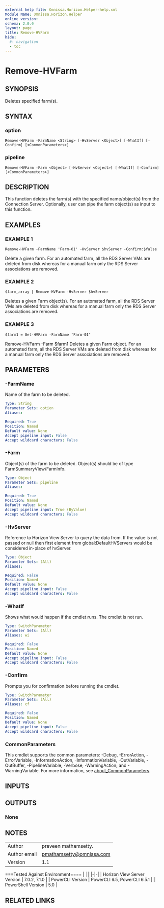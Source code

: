```yaml
---
external help file: Omnissa.Horizon.Helper-help.xml
Module Name: Omnissa.Horizon.Helper
online version:
schema: 2.0.0
layout: page
title: Remove-HVFarm
hide:
  #- navigation
  - toc
---
```


# Remove-HVFarm

## SYNOPSIS
Deletes specified farm(s).

## SYNTAX

### option
```
Remove-HVFarm -FarmName <String> [-HvServer <Object>] [-WhatIf] [-Confirm] [<CommonParameters>]
```

### pipeline
```
Remove-HVFarm -Farm <Object> [-HvServer <Object>] [-WhatIf] [-Confirm] [<CommonParameters>]
```

## DESCRIPTION
This function deletes the farm(s) with the specified name/object(s) from the Connection Server.
Optionally, user can pipe the farm object(s) as input to this function.

## EXAMPLES

### EXAMPLE 1
```
Remove-HVFarm -FarmName 'Farm-01' -HvServer $hvServer -Confirm:$false
```

Delete a given farm.
For an automated farm, all the RDS Server VMs are deleted from disk whereas for a manual farm only the RDS Server associations are removed.

### EXAMPLE 2
```
$farm_array | Remove-HVFarm -HvServer $hvServer
```

Deletes a given Farm object(s).
For an automated farm, all the RDS Server VMs are deleted from disk whereas for a manual farm only the RDS Server associations are removed.

### EXAMPLE 3
```
$farm1 = Get-HVFarm -FarmName 'Farm-01'
```

Remove-HVFarm -Farm $farm1
Deletes a given Farm object.
For an automated farm, all the RDS Server VMs are deleted from disk whereas for a manual farm only the RDS Server associations are removed.

## PARAMETERS

### -FarmName
Name of the farm to be deleted.

```yaml
Type: String
Parameter Sets: option
Aliases:

Required: True
Position: Named
Default value: None
Accept pipeline input: False
Accept wildcard characters: False
```

### -Farm
Object(s) of the farm to be deleted.
Object(s) should be of type FarmSummaryView/FarmInfo.

```yaml
Type: Object
Parameter Sets: pipeline
Aliases:

Required: True
Position: Named
Default value: None
Accept pipeline input: True (ByValue)
Accept wildcard characters: False
```

### -HvServer
Reference to Horizon View Server to query the data from.
If the value is not passed or null then first element from global:DefaultHVServers would be considered in-place of hvServer.

```yaml
Type: Object
Parameter Sets: (All)
Aliases:

Required: False
Position: Named
Default value: None
Accept pipeline input: False
Accept wildcard characters: False
```

### -WhatIf
Shows what would happen if the cmdlet runs.
The cmdlet is not run.

```yaml
Type: SwitchParameter
Parameter Sets: (All)
Aliases: wi

Required: False
Position: Named
Default value: None
Accept pipeline input: False
Accept wildcard characters: False
```

### -Confirm
Prompts you for confirmation before running the cmdlet.

```yaml
Type: SwitchParameter
Parameter Sets: (All)
Aliases: cf

Required: False
Position: Named
Default value: None
Accept pipeline input: False
Accept wildcard characters: False
```

### CommonParameters
This cmdlet supports the common parameters: -Debug, -ErrorAction, -ErrorVariable, -InformationAction, -InformationVariable, -OutVariable, -OutBuffer, -PipelineVariable, -Verbose, -WarningAction, and -WarningVariable. For more information, see [about_CommonParameters](http://go.microsoft.com/fwlink/?LinkID=113216).

## INPUTS

## OUTPUTS

### None
## NOTES
| | |
|-|-|
| Author | praveen mathamsetty. |
| Author email | pmathamsetty@omnissa.com |
| Version | 1.1 |

===Tested Against Environment====
| | |
|-|-|
| Horizon View Server Version | 7.0.2, 7.1.0 |
| PowerCLI Version | PowerCLI 6.5, PowerCLI 6.5.1 |
| PowerShell Version | 5.0 |

## RELATED LINKS
